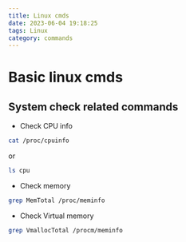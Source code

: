 ```yaml
---
title: Linux cmds
date: 2023-06-04 19:18:25
tags: Linux
category: commands
---
```


# Basic linux cmds

## System check related commands

- Check CPU info

``` bash
cat /proc/cpuinfo
```

or 

``` bash
ls cpu
```

- Check memory

``` bash
grep MemTotal /proc/meminfo
```

- Check Virtual memory

``` bash
grep VmallocTotal /procm/meminfo 
```
